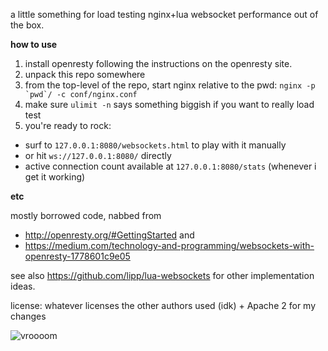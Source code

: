 a little something for load testing nginx+lua websocket performance out of the box.

**how to use**

1. install openresty following the instructions on the openresty site.
2. unpack this repo somewhere
3. from the top-level of the repo, start nginx relative to the pwd: ``nginx -p `pwd`/ -c conf/nginx.conf``
4. make sure `ulimit -n` says something biggish if you want to really load test
5. you're ready to rock:
  * surf to `127.0.0.1:8080/websockets.html` to play with it manually
  * or hit `ws://127.0.0.1:8080/` directly
  * active connection count available at `127.0.0.1:8080/stats` (whenever i get it working)


**etc**

mostly borrowed code, nabbed from
* http://openresty.org/#GettingStarted
and
* https://medium.com/technology-and-programming/websockets-with-openresty-1778601c9e05

see also https://github.com/lipp/lua-websockets for other implementation ideas.

license: whatever licenses the other authors used (idk) + Apache 2 for my changes

![vroooom](http://media.giphy.com/media/rriYfsQZRE9Pi/giphy.gif)
